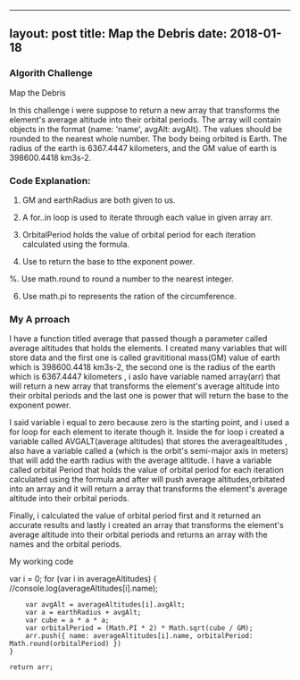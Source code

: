 
--- 
layout: post
title: Map the Debris
date: 2018-01-18
---

### Algorith Challenge

Map the Debris

In this challenge i were suppose to return a new array that transforms the element's average altitude into their orbital periods. The array will contain objects in the format {name: 'name', avgAlt: avgAlt}. The values should be rounded to the nearest whole number. The body being orbited is Earth. The radius of the earth is 6367.4447 kilometers, and the GM value of earth is 398600.4418 km3s-2.

### Code Explanation:

1. GM and earthRadius are both given to us.

2. A for..in loop is used to iterate through each value in given array arr.

3. OrbitalPeriod holds the value of orbital period for each iteration calculated using the formula.

4. Use  to return the base to tthe exponent power.

%. Use math.round to round a number to the nearest integer.

6. Use math.pi to represents the ration of the circumference.

### My A prroach

I have a function titled average that passed though a parameter called average altitudes that holds the elements.  I created many variables  that will store  data and the first one is called gravititional mass(GM) value of earth  which is 398600.4418 km3s-2, the second one is the radius of the earth which  is 6367.4447 kilometers , i aslo have variable named array(arr) that  will return  a new array that transforms the element's average altitude into their orbital periods and the last one is power that will return the base to the exponent power.


I said variable i equal to zero because zero is the starting point, and i used a for loop for each element to iterate though it. Inside the for loop i created a variable called AVGALT(average altitudes) that stores the averagealtitudes , also have  a variable called a (which  is the orbit's semi-major axis in meters) that will add the earth  radius  with the average altitude.  I have a variable called orbital Period that holds the value of orbital period for each iteration calculated using the formula and after will  push average altitudes,orbitated into an array and it will return a  array that transforms the element's average altitude into their orbital periods.
 
Finally, i calculated the value  of orbital period first and it returned an accurate results and lastly i created an array that transforms the element's average altitude into their orbital periods and returns an array with the names and the orbital periods.

My working code

var i = 0;
    for (var i in averageAltitudes) {
        //console.log(averageAltitudes[i].name);

        var avgAlt = averageAltitudes[i].avgAlt;
        var a = earthRadius + avgAlt;
        var cube = a * a * a;
        var orbitalPeriod = (Math.PI * 2) * Math.sqrt(cube / GM);
        arr.push({ name: averageAltitudes[i].name, orbitalPeriod: Math.round(orbitalPeriod) })
    }

    return arr;


